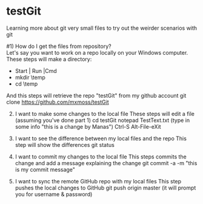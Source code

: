 # testGit
Learning more about git
very small files to try out the weirder scenarios with git

#1) How do I get the files from repository?<br/>
Let's say you want to work on a repo locally on your Windows computer. These steps will make a directory:<br/>
<ul>
<li>Start | Run |Cmd</li>
<li>mkdir \temp</li>
<li>cd \temp</li>
</ul>

And this steps will retrieve the repo "testGit" from my github account
  git clone https://github.com/mxmoss/testGit

2) I want to make some changes to the local file
These steps will edit a file (assuming you've done part 1)
  cd testGit
  notepad TestText.txt
  (type in some info "this is a change by Manas")
  Ctrl-S
  Alt-File-eXit

3) I want to see the difference between my local files and the repo
This step will show the differences
  git status

4) I want to commit my changes to the local file
This steps commits the change and add a message explaining the change
  git commit -a -m "this is my commit message"

5) I want to sync the remote GitHub repo with my local files
This step pushes the local changes to GitHub
  git push origin master
  (it will prompt you for username & password)

